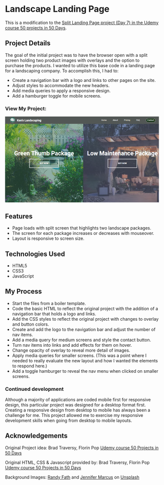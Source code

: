 # Landscape Landing Page

This is a modification to the [Split Landing Page project (Day 7) in the Udemy course 50 projects in 50 Days](https://www.udemy.com/course/50-projects-50-days/?src=sac&kw=50+projects+50+days).

## Project Details

The goal of the initial project was to have the browser open with a split screen holding two product images with overlays and the option to purchase the products. I wanted to utilize this base code in a landing page for a landscaping company. To accomplish this, I had to:

- Create a navigation bar with a logo and links to other pages on the site.
- Adjust styles to accommodate the new headers.
- Add media queries to apply a responsive design.
- Add a hamburger toggle for mobile screens.

### View My Project: 

![Screenshot](img/screenshot_landscape-company.png)

## Features

- Page loads with split screen that highlights two landscape packages.
- The screen for each package increases or decreases with mouseover.
- Layout is responsive to screen size.

## Technologies Used

- HTML5
- CSS3
- JavaScript

## My Process

- Start the files from a boiler template.
- Code the basic HTML to reflect the original project with the addition of a navigation bar that holds a logo and links.
- Add the CSS styles to reflect the original project with changes to overlay and button colors.
- Create and add the logo to the navigation bar and adjust the number of nav items.
- Add a media query for medium screens and style the contact button.
- Turn nav items into links and add effects for them on hover. 
- Change opacity of overlay to reveal more detail of images.
- Apply media queries for smaller screens. (This was a point where I needed to really evaluate the new layout and how I wanted the elements to respond here.)
- Add a toggle hamburger to reveal the nav menu when clicked on smaller screens.

### Continued development

Although a majority of applications are coded mobile first for responsive design, this particular project was designed for a desktop format first. Creating a responsive design from desktop to mobile has always been a challenge for me. This project allowed me to exercise my responsive development skills when going from desktop to mobile layouts.

## Acknowledgements

Original Project idea: Brad Traversy, Florin Pop [Udemy course 50 Projects in 50 Days](https://www.udemy.com/course/50-projects-50-days/?src=sac&kw=50+projects+50+days)

Original HTML, CSS & Javascript provided by: Brad Traversy, Florin Pop [Udemy course 50 Projects in 50 Days](https://www.udemy.com/course/50-projects-50-days/?src=sac&kw=50+projects+50+days)

Background Images: [Randy Fath](https://unsplash.com/@randyfath) and [Jennifer Marcus](https://unsplash.com/@jennifire24) on [Unsplash](https://unsplash.com/it/foto/Ib2-XAeuUQg)
